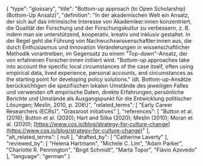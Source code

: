 {
    "type": "glossary",
    "title": "Bottom-up approach (to Open Scholarship) (Bottom-Up Ansatz)",
    "definition": "In der akademischen Welt ein Ansatz, der sich auf das intrinsische Interesse von Akademiker:innen konzentriert, die Qualität der Forschung und der Forschungskultur zu verbessern, z. B. indem man sie unterstützend, kooperativ, kreativ und inklusiv gestaltet. In der Regel geht die Führung von Nachwuchswissenschaftler:innen aus, die durch Enthusiasmus und Innovation Veränderungen in wissenschaftlicher Methodik vorantreiben, im Gegensatz zu einem \"Top-down\"-Ansatz, der von erfahrenen Forscher:innen initiiert wird. \"Bottom-up approaches take into account the specific local circumstances of the case itself, often using empirical data, lived experience, personal accounts, and circumstances as the starting point for developing policy solutions.\" (dt. Bottom-up-Ansätze berücksichtigen die spezifischen lokalen Umstände des jeweiligen Falles und verwenden oft empirische Daten, direkte Erfahrungen, persönliche Berichte und Umstände als Ausgangspunkt für die Entwicklung politischer Lösungen; Meslin, 2010, p. 208\\)",
    "related_terms": [
        "Early Career Researchers (ECRs)",
        "Grassroot initiatives"
    ],
    "references": [
        "Button et al. (2016); Button et al. (2020); Hart and Silka (2020); Meslin (2010); Moran et al. (2020); [https://www.cos.io/blog/strategy-for-culture-change](https://www.cos.io/blog/strategy-for-culture-change)"
    ],
    "alt_related_terms": [
        null
    ],
    "drafted_by": [
        "Catherine Laverty"
    ],
    "reviewed_by": [
        "Helena Hartmann",
        "Michele C. Lim",
        "Adam Parker",
        "Charlotte R. Pennington",
        "Birgit Schmidt",
        "Marta Topor",
        "Flávio Azevedo"
    ],
    "language": "german"
}